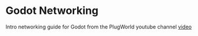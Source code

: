 # Godot Networking

Intro networking guide for Godot from the PlugWorld youtube channel
[video](https://www.youtube.com/watch?v=CT7FmCmfxrw)
